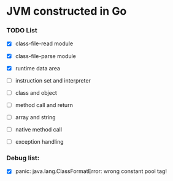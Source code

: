 # JVM constructed in Go
### TODO List

- [x] class-file-read module
- [x] class-file-parse module

- [x] runtime data area
- [ ] instruction set and interpreter
- [ ]  class and object
- [ ]  method call and return
- [ ]  array and string
- [ ]  native method call
- [ ]  exception handling


### Debug list:
- [x] panic: java.lang.ClassFormatError: wrong constant pool tag!

